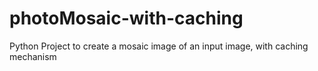 # photoMosaic-with-caching
Python Project to create a mosaic image of an input image, with caching mechanism
